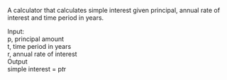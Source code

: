 A calculator that calculates simple interest given principal, annual rate of interest and time period in years. </br>

Input: </br>
   p, principal amount </br>
   t, time period in years </br>
   r, annual rate of interest </br>
Output </br>
   simple interest = p*t*r

